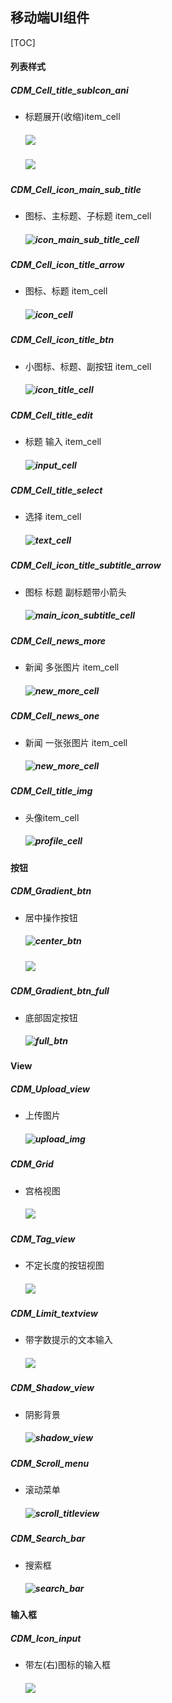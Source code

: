 ## 移动端UI组件

[TOC]

#### 列表样式

##### CDM_Cell_title_subIcon_ani

- 标题展开(收缩)item_cell

  ##### ![](./imgs/up_down_cell.png)

  ##### ![](./imgs/down_cell.png)

##### CDM_Cell_icon_main_sub_title

- 图标、主标题、子标题 item_cell 

  ##### ![icon_main_sub_title_cell](./imgs/icon_main_sub_title_cell.png)

##### CDM_Cell_icon_title_arrow

- 图标、标题 item_cell 

  ##### ![icon_cell](./imgs/icon_cell.png)

##### CDM_Cell_icon_title_btn

- 小图标、标题、副按钮 item_cell 

  ##### ![icon_title_cell](./imgs/icon_title_cell.png)

##### CDM_Cell_title_edit

- 标题 输入 item_cell 

  ##### ![input_cell](./imgs/input_cell.png)

##### CDM_Cell_title_select

- 选择 item_cell 

  ##### ![text_cell](./imgs/text_cell.png)

##### CDM_Cell_icon_title_subtitle_arrow

- 图标 标题 副标题带小箭头 

  ##### ![main_icon_subtitle_cell](./imgs/main_icon_subtitle_cell.png)

##### CDM_Cell_news_more

- 新闻 多张图片 item_cell 

  ##### ![new_more_cell](./imgs/new_more_cell.png)

##### CDM_Cell_news_one

- 新闻 一张张图片 item_cell 

  ##### ![new_more_cell](./imgs/news_one_cell.png)

##### CDM_Cell_title_img

- 头像item_cell 

  ##### ![profile_cell](./imgs/profile_cell.png)


#### 按钮

##### CDM_Gradient_btn

- 居中操作按钮 

  ##### ![center_btn](./imgs/center_btn.png)

  ##### ![](./imgs/big_btn.png)

##### CDM_Gradient_btn_full

- 底部固定按钮

  ##### ![full_btn](./imgs/full_btn.png)



#### View

##### CDM_Upload_view

- 上传图片 

  ##### ![upload_img](./imgs/upload_img.png)


##### CDM_Grid

- 宫格视图  

  ##### ![](./imgs/grid_view.png)

##### CDM_Tag_view

- 不定长度的按钮视图

  ##### ![](./imgs/tag_view.png)

##### CDM_Limit_textview

- 带字数提示的文本输入 

  ##### ![](./imgs/tip_textview.png)

##### CDM_Shadow_view

- 阴影背景 

  ##### ![shadow_view](./imgs/shadow_view.png)

##### CDM_Scroll_menu

- 滚动菜单 

  ##### ![scroll_titleview](./imgs/scroll_titleview.png)

##### CDM_Search_bar

- 搜索框 

  ##### ![search_bar](./imgs/search_bar.png)

#### 输入框

##### CDM_Icon_input

- 带左(右)图标的输入框

    ##### ![](./imgs/ic_input_textfiled.png)